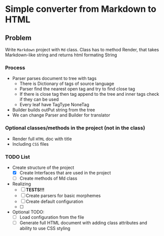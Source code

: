 # Simple converter from Markdown to HTML

## Problem
Write `Markdown` project with `Md` class. Class has to method Render, that takes Markdown-like string and returns html formating String

### Process
* Parser parses document to tree with tags
    * There is Dictionary of tags of source language
    * Parser find the nearest open tag and try to find close tag
    * If there is close tag then tag append to the tree and inner tags check if they can be used
    * Every leaf have TagType NoneTag
* Builder builds outPut string from the tree
* We can change Parser and Builder for translator

### Optional classes/methods in the project (not in the class)
* Render full `HTML` doc with title
* Including `CSS` files

### TODO List
* Create structure of the project
  - [x] Create Interfaces that are used in the project
  - [ ] Create methods of Md class
* Realizing
  - [ ] __TESTS!!!__
  - [ ] Create parsers for basic morphemes
  - [ ] Create default configuration
  - [ ] 
* Optional TODO:
  - [ ] Load configuration from the file
  - [ ] Generate full HTML document with adding class attributes and ability to use CSS styling